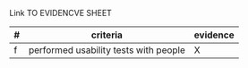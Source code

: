 Link TO EVIDENCVE SHEET

|#|criteria|evidence|
|-------|---------------|------------------|
|f|performed usability tests with people|X|
